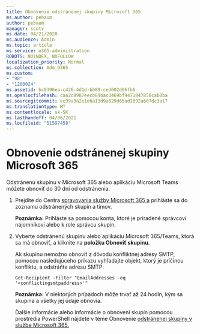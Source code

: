```yaml
---
title: Obnovenie odstránenej skupiny Microsoft 365
ms.author: pebaum
author: pebaum
manager: scotv
ms.date: 04/21/2020
ms.audience: Admin
ms.topic: article
ms.service: o365-administration
ROBOTS: NOINDEX, NOFOLLOW
localization_priority: Normal
ms.collection: Adm_O365
ms.custom:
- "98"
- "1200024"
ms.assetid: bc0396ea-c426-4d1d-bb89-ced602d06fb6
ms.openlocfilehash: caa2c8987eecb89bac3469bf9471847858cab0ba
ms.sourcegitcommit: ec99a3a2e1e6a13d9a829d65ad1692a607dc3a17
ms.translationtype: MT
ms.contentlocale: sk-SK
ms.lasthandoff: 04/06/2021
ms.locfileid: "51597458"
---
```

# <a name="restore-a-deleted-microsoft-365-group"></a>Obnovenie odstránenej skupiny Microsoft 365

Odstránenú skupinu v Microsoft 365 alebo aplikáciu Microsoft Teams môžete obnoviť do 30 dní od odstránenia.

1. Prejdite do Centra [spravovania služby Microsoft 365 a](https://aka.ms/RestoreDeletedGroup) prihláste sa do zoznamu odstránených skupín a tímov.

    **Poznámka:** Prihláste sa pomocou konta, ktoré je priradené správcovi nájomníkovi alebo k role správcu skupín.

1. Vyberte odstránenú skupinu alebo aplikáciu Microsoft 365/Teams, ktorá sa má obnoviť, a kliknite na **položku Obnoviť skupinu**.

    Ak skupinu nemožno obnoviť z dôvodu konfliktnej adresy SMTP, pomocou nasledujúceho príkazu vyhľadajte objekt, ktorý je príčinou konfliktu, a odstráňte adresu SMTP:

    `Get-Recipient -Filter "EmailAddresses -eq '<conflictingsmtpaddress>'"`

    **Poznámka:** V niektorých prípadoch môže trvať až 24 hodín, kým sa skupina a všetky jej údaje obnovia.

    Ďalšie informácie alebo informácie o obnovení skupín pomocou prostredia PowerShell nájdete v téme Obnovenie [odstránenej skupiny v službe Microsoft 365.](https://go.microsoft.com/fwlink/?linkid=867802)